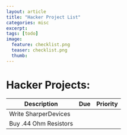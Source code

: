```yaml
---
layout: article
title: "Hacker Project List"
categories: misc
excerpt:
tags: [todo]
image:
  feature: checklist.png
  teaser: checklist.png
  thumb:
---
```



Hacker Projects:
=====

| Description  | Due  | Priority  |
|---|---|---|
| Write SharperDevices |   |   |
| Buy .44 Ohm Resistors |   |   |
